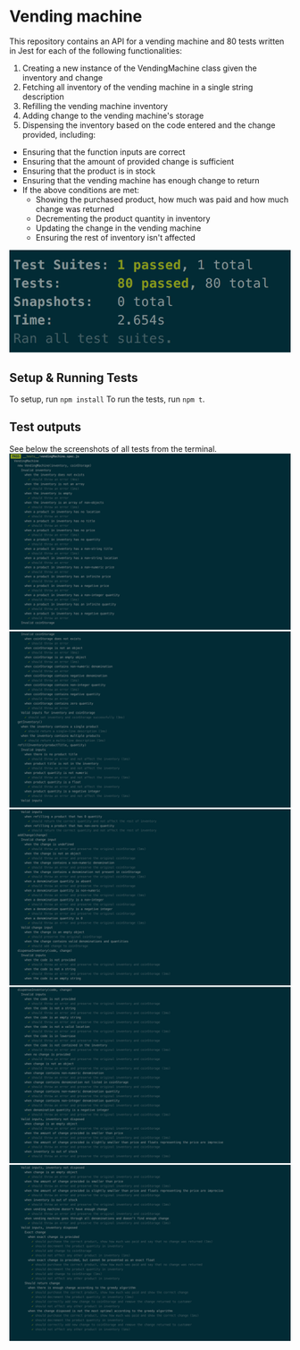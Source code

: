 # Vending machine

This repository contains an API for a vending machine and 80 tests written in Jest for each of the following functionalities:

1. Creating a new instance of the VendingMachine class given the inventory and change
2. Fetching all inventory of the vending machine in a single string description
3. Refilling the vending machine inventory
4. Adding change to the vending machine's storage
5. Dispensing the inventory based on the code entered and the change provided, including:

- Ensuring that the function inputs are correct
- Ensuring that the amount of provided change is sufficient
- Ensuring that the product is in stock
- Ensuring that the vending machine has enough change to return
- If the above conditions are met:
  - Showing the purchased product, how much was paid and how much change was returned
  - Decrementing the product quantity in inventory
  - Updating the change in the vending machine
  - Ensuring the rest of inventory isn't affected

![80 tests passed](/images/80_passed.png?raw=true '80 tests passed')

## Setup & Running Tests

To setup, run `npm install`
To run the tests, run `npm t`.

## Test outputs

See below the screenshots of all tests from the terminal.
![Tests1](/images/tests1.png?raw=true 'Tests1')
![Tests2](/images/tests2.png?raw=true 'Tests2')
![Tests3](/images/tests3.png?raw=true 'Tests3')
![Tests4](/images/tests4.png?raw=true 'Tests4')
![Tests5](/images/tests5.png?raw=true 'Tests5')

